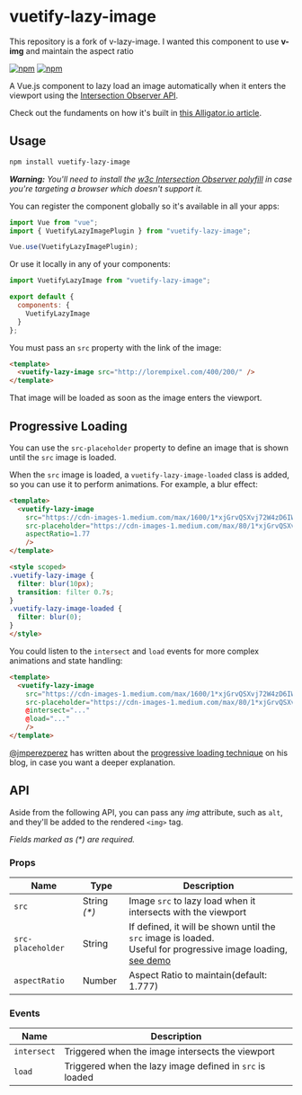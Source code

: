 # vuetify-lazy-image

This repository is a fork of v-lazy-image. I wanted this component to use **v-img** and maintain the aspect ratio

[![npm](https://img.shields.io/npm/v/vuetify-lazy-image.svg)](https://www.npmjs.com/package/vuetify-lazy-image)
[![npm](https://img.shields.io/npm/dm/vuetify-lazy-image.svg)](https://www.npmjs.com/package/vuetify-lazy-image)

A Vue.js component to lazy load an image automatically when it enters the viewport using the [Intersection Observer API](https://developer.mozilla.org/docs/Web/API/Intersection_Observer_API).

Check out the fundaments on how it's built in [this Alligator.io article](https://alligator.io/vuejs/lazy-image/).

<!-- ### Demos

- [Simple demo](https://codesandbox.io/s/r5wmj970wm)
- [Responsive images](https://codesandbox.io/s/k2kp64qkq7), by [@aarongarciah](https://twitter.com/aarongarciah)
- [Progressive image loading with animations](https://codesandbox.io/s/9l3n6j5944), by [@aarongarciah](https://twitter.com/aarongarciah)
- [Performant progressive blur using SVG](https://codesandbox.io/s/2ox0z4ymop) -->

## Usage

```bash
npm install vuetify-lazy-image
```

_**Warning:** You'll need to install the [w3c Intersection Observer polyfill](https://github.com/w3c/IntersectionObserver/tree/master/polyfill) in case you're targeting a browser which doesn't support it._

You can register the component globally so it's available in all your apps:

```js
import Vue from "vue";
import { VuetifyLazyImagePlugin } from "vuetify-lazy-image";

Vue.use(VuetifyLazyImagePlugin);
```

Or use it locally in any of your components:

```js
import VuetifyLazyImage from "vuetify-lazy-image";

export default {
  components: {
    VuetifyLazyImage
  }
};
```

You must pass an `src` property with the link of the image:

```html
<template>
  <vuetify-lazy-image src="http://lorempixel.com/400/200/" />
</template>
```

That image will be loaded as soon as the image enters the viewport.

## Progressive Loading

You can use the `src-placeholder` property to define an image that is shown until the `src` image is loaded.

When the `src` image is loaded, a `vuetify-lazy-image-loaded` class is added, so you can use it to perform animations. For example, a blur effect:

```html
<template>
  <vuetify-lazy-image
    src="https://cdn-images-1.medium.com/max/1600/1*xjGrvQSXvj72W4zD6IWzfg.jpeg"
    src-placeholder="https://cdn-images-1.medium.com/max/80/1*xjGrvQSXvj72W4zD6IWzfg.jpeg"
    aspectRatio=1.77
    />
</template>

<style scoped>
.vuetify-lazy-image {
  filter: blur(10px);
  transition: filter 0.7s;
}
.vuetify-lazy-image-loaded {
  filter: blur(0);
}
</style>
```

You could listen to the `intersect` and `load` events for more complex animations and state handling:

```html
<template>
  <vuetify-lazy-image
    src="https://cdn-images-1.medium.com/max/1600/1*xjGrvQSXvj72W4zD6IWzfg.jpeg"
    src-placeholder="https://cdn-images-1.medium.com/max/80/1*xjGrvQSXvj72W4zD6IWzfg.jpeg"
    @intersect="..."
    @load="..."
    />
</template>
```

[@jmperezperez](https://twitter.com/jmperezperez) has written about the [progressive loading technique](https://jmperezperez.com/more-progressive-image-loading/) on his blog, in case you want a deeper explanation.

## API

Aside from the following API, you can pass any _img_ attribute, such as `alt`, and they'll be added to the rendered `<img>` tag.

_Fields marked as (\*) are required._

### Props

| Name              | Type          | Description                                                                                                                                              |
| ----------------- | ------------- | -------------------------------------------------------------------------------------------------------------------------------------------------------- |
| `src`             | String _(\*)_ | Image `src` to lazy load when it intersects with the viewport                                                                                            |
| `src-placeholder` | String        | If defined, it will be shown until the `src` image is loaded. <br> Useful for progressive image loading, [see demo](https://codesandbox.io/s/9l3n6j5944) |
| `aspectRatio`     | Number        | Aspect Ratio to maintain(default: 1.777)                                                                                                                 |

### Events

| Name        | Description                                              |
| ----------- | -------------------------------------------------------- |
| `intersect` | Triggered when the image intersects the viewport         |
| `load`      | Triggered when the lazy image defined in `src` is loaded |
